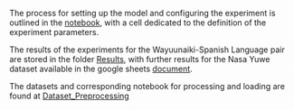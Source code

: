 The process for setting up the model and configuring the experiment is outlined in the [notebook](paez_wayu-spanish-translator.ipynb), with a cell dedicated to the definition of the experiment parameters.

The results of the experiments for the Wayuunaiki-Spanish Language pair are stored in the folder [Results](Results), with further results for the Nasa Yuwe dataset available in the google sheets [document](https://docs.google.com/spreadsheets/d/1_e676ei8rPxmlWBalYHay9di8INeiHJd/edit#gid=2110079069).

The datasets and corresponding notebook for processing and loading are found at [Dataset_Preprocessing](Dataset_Preprocessing)
